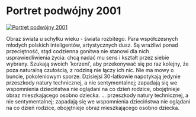Portret podwójny 2001 
=============
[![Portret podwójny 2001 ](http://vidos.pl/images/player.gif)](http://vidos.pl/portret-podwojny-2001)

 Obraz świata u schyłku wieku - świata rozbitego. Para współczesnych młodych polskich inteligentów, artystycznych dusz. Są wrażliwi ponad przeciętność, stąd codzienna gonitwa nie stanowi dla nich usprawiedliwienia życia: chcą nadać mu sens i kształt przez siebie wybrany. Szukają swoich 'korzeni', aby przekonywać się po raz kolejny, że poza naturalną czułością, z rodziną nie łączy ich nic. Nie ma mowy o buncie, pokoleniowym sporze. Dzisiejsi 30-latkowie napotykają jedynie przeszkody natury technicznej, a nie sentymentalnej; zapadają się we wspomnienia dzieciństwa nie oglądani na co dzień rodzice, obojętnieje obraz mieszkającego osobno dziecka.   ... przeszkody natury technicznej, a nie sentymentalnej; zapadają się we wspomnienia dzieciństwa nie oglądani na co dzień rodzice, obojętnieje obraz mieszkającego osobno dziecka.
